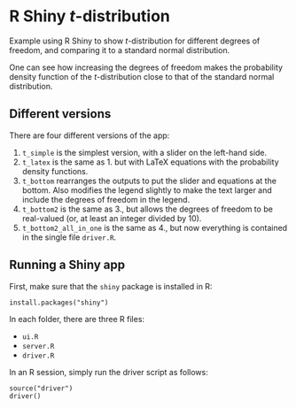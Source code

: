 # R Shiny *t*-distribution

Example using R Shiny to show *t*-distribution for different degrees of freedom, and comparing it to a standard normal distribution.

One can see how increasing the degrees of freedom makes the probability density function of the *t*-distribution close to that of the 
standard normal distribution.


## Different versions

There are four different versions of the app:

 1. `t_simple` is the simplest version, with a slider on the left-hand side.
 2. `t_latex` is the same as 1. but with LaTeX equations with the probability density functions.
 3. `t_bottom` rearranges the outputs to put the slider and equations at the bottom. Also modifies the legend slightly
    to make the text larger and include the degrees of freedom in the legend.
 4. `t_bottom2` is the same as 3., but allows the degrees of freedom to be real-valued (or, at least an integer divided by 10).
 4. `t_bottom2_all_in_one` is the same as 4., but now everything is contained in the single file `driver.R`.


## Running a Shiny app

First, make sure that the `shiny` package is installed in R:
```
install.packages("shiny")
```


In each folder, there are three R files:

 * `ui.R`
 * `server.R`
 * `driver.R`


In an R session, simply run the driver script as follows:
```
source("driver")
driver()
```
